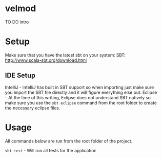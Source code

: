 # velmod

TO DO intro

# Setup
Make sure that you have the latest sbt on your system:
    SBT: http://www.scala-sbt.org/download.html


## IDE Setup
IntelliJ - IntelliJ has built in SBT support so when importing just make sure you import the SBT file directly and it will figure everything else out.
Eclipse - At the time of this writing, Eclipse does not understand SBT natively so make sure you use the `sbt eclipse` command from the root folder to create the necessary eclipse files.


# Usage
All commands below are run from the root folder of the project.

`sbt test` - Will run all tests for the application

